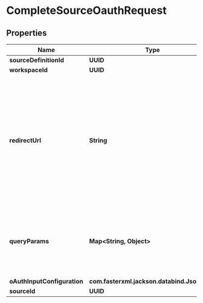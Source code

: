 

# CompleteSourceOauthRequest


## Properties

| Name | Type | Description | Notes |
|------------ | ------------- | ------------- | -------------|
|**sourceDefinitionId** | **UUID** |  |  |
|**workspaceId** | **UUID** |  |  |
|**redirectUrl** | **String** | When completing OAuth flow to gain an access token, some API sometimes requires to verify that the app re-send the redirectUrl that was used when consent was given. |  [optional] |
|**queryParams** | **Map&lt;String, Object&gt;** | The query parameters present in the redirect URL after a user granted consent e.g auth code |  [optional] |
|**oAuthInputConfiguration** | **com.fasterxml.jackson.databind.JsonNode** |  |  [optional] |
|**sourceId** | **UUID** |  |  [optional] |



